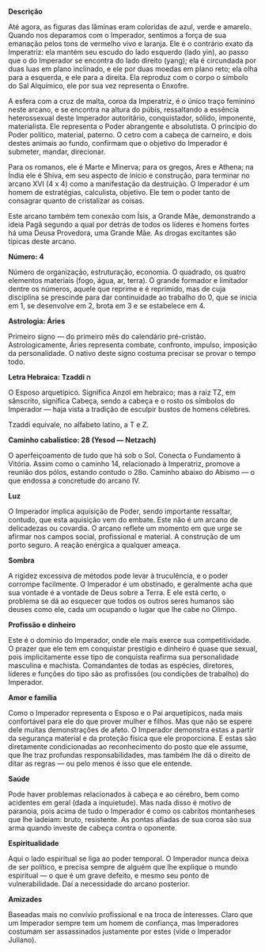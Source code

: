 **Descrição**

Até agora, as figuras das lâminas eram coloridas de azul, verde e amarelo.
Quando nos deparamos com o Imperador, sentimos a força de sua emanação pelos
tons de vermelho vivo e laranja. Ele é o contrário exato da Imperatriz: ela
mantém seu escudo do lado esquerdo (lado yin), ao passo que o do Imperador se
encontra do lado direito (yang); ela é circundada por duas luas em plano
inclinado, e ele por duas moedas em plano reto; ela olha para a esquerda, e
ele para a direita. Ela reproduz com o corpo o símbolo do Sal Alquímico, ele
por sua vez representa o Enxofre.

A esfera com a cruz de malta, coroa da Imperatriz, é o único traço feminino
neste arcano, e se encontra na altura do púbis, ressaltando a essência
heterossexual deste Imperador autoritário, conquistador, sólido, imponente,
materialista. Ele representa o Poder abrangente e absolutista. O princípio do
Poder político, material, paterno. O cetro com a cabeça de carneiro, e dois
destes animais ao fundo, confirmam que o objetivo do Imperador é submeter,
mandar, direcionar.

Para os romanos, ele é Marte e Minerva; para os gregos, Ares e Athena; na
Índia ele é Shiva, em seu aspecto de início e construção, para terminar no
arcano XVI (4 x 4) como a manifestação da destruição. O Imperador é um homem
de estratégias, calculista, objetivo. Ele tem o poder tanto de consagrar
quanto de cristalizar as coisas.

Este arcano também tem conexão com Ísis, a Grande Mãe, demonstrando a ideia
Pagã segundo a qual por detrás de todos os líderes e homens fortes há uma
Deusa Provedora, uma Grande Mãe. As drogas excitantes são típicas deste
arcano.

**Número: 4**

Número de organização, estruturação, economia. O quadrado, os quatro elementos
materiais (fogo, água, ar, terra). O grande formador e limitador dentre os
números, aquele que reprime e é reprimido, mas de cuja disciplina se prescinde
para dar continuidade ao trabalho do 0, que se inicia em 1, se desenvolve em
2, brota em 3 e se estabelece em 4.

**Astrologia: Áries**

Primeiro signo — do primeiro mês do calendário pré-cristão. Astrologicamente,
Áries representa combate, confronto, impulso, imposição da personalidade. O
nativo deste signo costuma precisar se provar o tempo todo.

**Letra Hebraica: Tzaddi ‫ה**

O Esposo arquetípico. Significa Anzol em hebraico; mas a raiz TZ, em
sânscrito, significa Cabeça, sendo a cabeça e o rosto os símbolos do Imperador
— haja vista a tradição de esculpir bustos de homens célebres.

Tzaddi equivale, no alfabeto latino, a T e Z.

**Caminho cabalístico: 28 (Yesod — Netzach)**

O aperfeiçoamento de tudo que há sob o Sol. Conecta o Fundamento à Vitória.
Assim como o caminho 14, relacionado à Imperatriz, promove a reunião dos
pólos, estando contudo o 28o. Caminho abaixo do Abismo — o que endossa a
concretude do arcano IV.

**Luz**

O Imperador implica aquisição de Poder, sendo importante ressaltar, contudo,
que esta aquisição vem do embate. Este não é um arcano de delicadezas ou
covardia. O arcano reflete um momento em que urge se afirmar nos campos
social, profissional e material. A construção de um porto seguro. A reação
enérgica a qualquer ameaça.

**Sombra**

A rigidez excessiva de métodos pode levar à truculência, e o poder corrompe
facilmente. O Imperador é um obstinado, e geralmente acha que sua vontade é a
vontade de Deus sobre a Terra. E ele está certo, o problema se dá ao esquecer
que todos os outros seres humanos são deuses como ele, cada um ocupando o
lugar que lhe cabe no Olimpo.

**Profissão e dinheiro**

Este é o domínio do Imperador, onde ele mais exerce sua competitividade. O
prazer que ele tem em conquistar prestígio e dinheiro é quase que sexual, pois
implicitamente esse tipo de conquista reafirma sua personalidade masculina e
machista. Comandantes de todas as espécies, diretores, líderes e funções do
tipo são as profissões (ou condições de trabalho) do Imperador.

**Amor e família**

Como o Imperador representa o Esposo e o Pai arquetípicos, nada mais
confortável para ele do que prover mulher e filhos. Mas que não se espere dele
muitas demonstrações de afeto. O Imperador demonstra estas a partir da
segurança material e da proteção física que ele proporciona. E estas são
diretamente condicionadas ao reconhecimento do posto que ele assume, que lhe
traz profundas responsabilidades, mas também lhe dá o direito de ditar as
regras — ou pelo menos é isso que ele entende.

**Saúde**

Pode haver problemas relacionados à cabeça e ao cérebro, bem como acidentes em
geral (dada a inquietude). Mas nada disso é motivo de paranoia, pois acima de
tudo o Imperador é como os cabritos montanheses que lhe ladeiam: bruto,
resistente. As pontas afiadas de sua coroa são sua arma quando investe de
cabeça contra o oponente.

**Espiritualidade**

Aqui o lado espiritual se liga ao poder temporal. O Imperador nunca deixa de
ser político, e precisa sempre de alguém que lhe explique o mundo espiritual —
o que é um grave defeito, e mesmo seu ponto de vulnerabilidade. Daí a
necessidade do arcano posterior.

**Amizades**

Baseadas mais no convívio profissional e na troca de interesses. Claro que um
Imperador sempre tem um homem de confiança, mas Imperadores costumam ser
assassinados justamente por estes (vide o Imperador Juliano).

